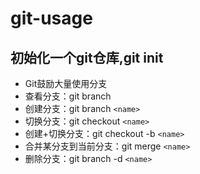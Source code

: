 # git-usage

## 初始化一个git仓库,git init

* Git鼓励大量使用分支
* 查看分支：git branch
* 创建分支：git branch `<name>`
* 切换分支：git checkout `<name>`
* 创建+切换分支：git checkout -b `<name>`
* 合并某分支到当前分支：git merge `<name>`
* 删除分支：git branch -d `<name>`
